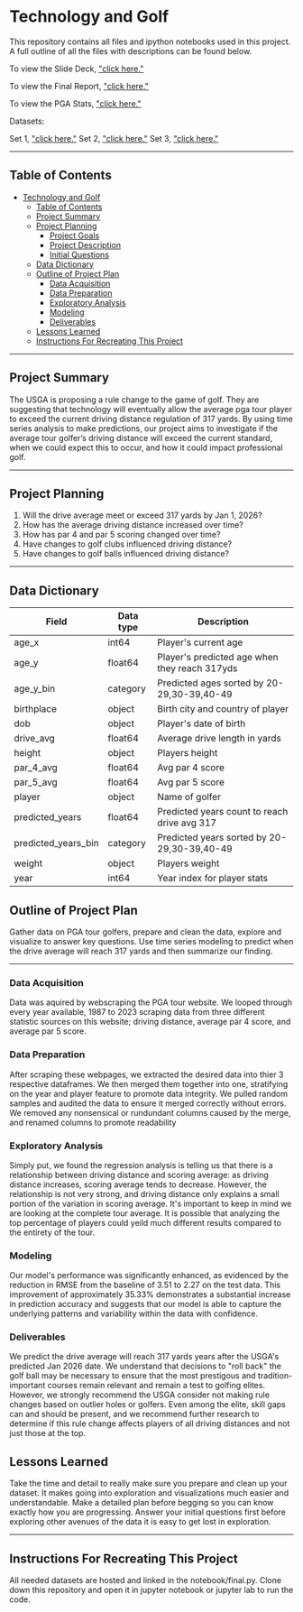 # Technology and Golf

This repository contains all files and ipython notebooks used in this project. A full outline of all the files with descriptions can be found below.

To view the Slide Deck, ["click here."](https://www.canva.com/design/DAFlL_rZscs/vmOX1jMR1lOC3iLS-5c6MA/edit?utm_content=DAFlL_rZscs&utm_campaign=designshare&utm_medium=link2&utm_source=sharebutton) 

To view the Final Report, ["click here."](https://github.com/Birdie-Eye-View/codeup-capstone/blob/main/mvp/final_report.ipynb)

To view the PGA Stats, ["click here."](https://www.pgatour.com/stats)

Datasets:

Set 1, ["click here."]([https://www.pgatour.com/stats](https://drive.google.com/uc?export=download&id=1T5zczOftHU3BXFXFb8czAvpN8uWmBp0C))
Set 2, ["click here."]([https://www.pgatour.com/stats](https://drive.google.com/uc?export=download&id=118ULHKdAmNeuvc_1EKPP24D9DW3W-5bg))
Set 3, ["click here."]([https://www.pgatour.com/stats](https://drive.google.com/uc?export=download&id=1u5AxqlhZxuCIgq7x8GSJt0S5eKQZzLi_))

___
## Table of Contents

- [Technology and Golf](#technology-and-golf)
  - [Table of Contents](#table-of-contents)
  - [Project Summary](#project-summary)
  - [Project Planning](#project-planning)
    - [Project Goals](#project-goals)
    - [Project Description](#project-description)
    - [Initial Questions](#initial-questions)
  - [Data Dictionary](#data-dictionary)
  - [Outline of Project Plan](#outline-of-project-plan)
    - [Data Acquisition](#data-acquisition)
    - [Data Preparation](#data-preparation)
    - [Exploratory Analysis](#exploratory-analysis)
    - [Modeling](#modeling)
    - [Deliverables](#deliverables)
  - [Lessons Learned](#lessons-learned)
  - [Instructions For Recreating This Project](#instructions-for-recreating-this-project)

___
## Project Summary

The USGA is proposing a rule change to the game of golf. They are suggesting that technology will eventually allow the average pga tour player to exceed the current driving distance regulation of 317 yards. By using time series analysis to make predictions, our project aims to investigate if the average tour golfer’s driving distance will exceed the current standard, when we could expect this to occur, and how it could impact professional golf. 
___
## Project Planning

1. Will the drive average meet or exceed 317 yards by Jan 1, 2026?
2. How has the average driving distance increased over time?
3. How has par 4 and par 5 scoring changed over time?
4. Have changes to golf clubs influenced driving distance?
5. Have changes to golf balls influenced driving distance?
___
## Data Dictionary
|      Field 		      |        Data type 		   |				       Description				            |
|---------------------|------------------------|----------------------------------------------|
| age_x               |                   int64| Player's current age           				      |
| age_y               |                 float64| Player's predicted age when they reach 317yds|
| age_y_bin           |                category| Predicted ages sorted by 20-29,30-39,40-49   |
| birthplace          |                  object| Birth city and country of player             |
| dob                 |                  object| Player's date of birth                       |
| drive_avg           |                 float64| Average drive length in yards                |
| height              |                  object| Players height                               |
| par_4_avg           |                 float64| Avg par 4 score                 		          |
| par_5_avg           |                 float64| Avg par 5 score                              |
| player              |                  object| Name of golfer                               |
| predicted_years     |                 float64| Predicted years count to reach drive avg 317 |
| predicted_years_bin |                category| Predicted years sorted by 20-29,30-39,40-49  |
| weight              |                  object| Players weight                               |
| year                |                   int64| Year index for player stats                  |


## Outline of Project Plan

Gather data on PGA tour golfers, prepare and clean the data, explore and visualize to answer key questions. Use time series modeling to predict when the drive average will reach 317 yards and then summarize our finding.

--- 
### Data Acquisition

Data was aquired by webscraping the PGA tour website. We looped through every year available, 1987 to 2023 scraping data from three different statistic sources on this website; driving distance, average par 4 score, and average par 5 score.

### Data Preparation

After scraping these webpages, we extracted the desired data into thier 3 respective dataframes. We then merged them together into one, stratifying on the year and player feature to promote data integrity. We pulled random samples and audited the data to ensure it merged correctly without errors. We removed any nonsensical or rundundant columns caused by the merge, and renamed columns to promote readability

### Exploratory Analysis

Simply put, we found the regression analysis is telling us that there is a relationship between driving distance and scoring average: as driving distance increases, scoring average tends to decrease. However, the relationship is not very strong, and driving distance only explains a small portion of the variation in scoring average. It's important to keep in mind we are looking at the complete tour average. It is possible that analyzing the top percentage of players could yeild much different results compared to the entirety of the tour.

### Modeling

Our model's performance was significantly enhanced, as evidenced by the reduction in RMSE from the baseline of 3.51 to 2.27 on the test data. This improvement of approximately 35.33% demonstrates a substantial increase in prediction accuracy and suggests that our model is able to capture the underlying patterns and variability within the data with confidence.

### Deliverables

We predict the drive average will reach 317 yards years after the USGA's predicted Jan 2026 date. We understand that decisions to "roll back" the golf ball may be necessary to ensure that the most prestigous and tradition-important courses remain relevant and remain a test to golfing elites. However, we strongly recommend the USGA consider not making rule changes based on outlier holes or golfers. Even among the elite, skill gaps can and should be present, and we recommend further research to determine if this rule change affects players of all driving distances and not just those at the top.

## Lessons Learned

Take the time and detail to really make sure you prepare and clean up your dataset. It makes going into exploration and visualizations much easier and understandable. 
Make a detailed plan before begging so you can know exactly how you are progressing. Answer your initial questions first before exploring other avenues of the data 
it is easy to get lost in exploration. 
___
## Instructions For Recreating This Project

All needed datasets are hosted and linked in the notebook/final.py. Clone down this repository and open it in jupyter notebook or jupyter lab to run the code. 


